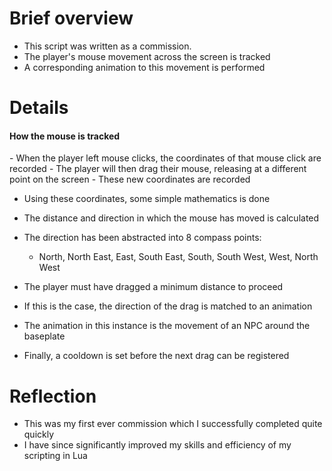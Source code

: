 # Brief overview
- This script was written as a commission.
- The player's mouse movement across the screen is tracked
- A corresponding animation to this movement is performed

# Details

<h4>How the mouse is tracked</h2>
- When the player left mouse clicks, the coordinates of that mouse click are recorded
- The player will then drag their mouse, releasing at a different point on the screen
- These new coordinates are recorded

- Using these coordinates, some simple mathematics is done
- The distance and direction in which the mouse has moved is calculated
- The direction has been abstracted into 8 compass points:
  - North, North East, East, South East, South, South West, West, North West

- The player must have dragged a minimum distance to proceed
- If this is the case, the direction of the drag is matched to an animation
- The animation in this instance is the movement of an NPC around the baseplate

- Finally, a cooldown is set before the next drag can be registered

# Reflection
- This was my first ever commission which I successfully completed quite quickly
- I have since significantly improved my skills and efficiency of my scripting in Lua
